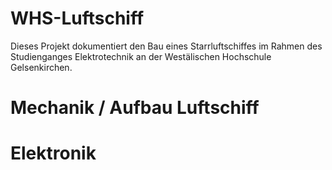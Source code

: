 # WHS-Luftschiff

Dieses Projekt dokumentiert den Bau eines Starrluftschiffes im Rahmen des Studienganges Elektrotechnik an der Westälischen Hochschule Gelsenkirchen.

# Mechanik / Aufbau Luftschiff


# Elektronik

